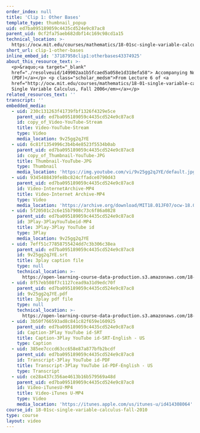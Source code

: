 ```yaml
---
order_index: null
title: 'Clip 1: Other Bases'
template_type: thumbnail_popup
uid: ed7ba095189059c4435cd524e9c87ac8
parent_uid: 0cf2fa75aeb682dbf14c169c98cd1a15
technical_location: >-
  https://ocw.mit.edu/courses/mathematics/18-01sc-single-variable-calculus-fall-2010/1.-differentiation/part-b-implicit-differentiation-and-inverse-functions/session-18-derivatives-of-other-exponential-functions/clip-1-other-bases
short_url: clip-1-other-bases
inline_embed_id: '37187958clip1:otherbases43374925'
about_this_resource_text: >-
  <p>&raquo;<a target="_blank"
  href="./resolveuid/149902aa1b5fcaed5a058e1d318efa58"> Accompanying Notes
  (PDF)</a></p> <p class="scholar_medsm">From Lecture 6 of <a
  href="http://ocw.mit.edu/courses/mathematics/18-01-single-variable-calculus-fall-2006/video-lectures/"><em>18.01
  Single Variable Calculus, Fall 2006</em></a></p>
related_resources_text: ''
transcript: ''
embedded_media:
  - uid: 230c131263f41739fbf1326f4329e5ce
    parent_uid: ed7ba095189059c4435cd524e9c87ac8
    id: copy_of_Video-YouTube-Stream
    title: Video-YouTube-Stream
    type: Video
    media_location: 9v25gg2qJYE
  - uid: 6c81f1354996c3b4b4e8523f5534b0ab
    parent_uid: ed7ba095189059c4435cd524e9c87ac8
    id: copy_of_Thumbnail-YouTube-JPG
    title: Thumbnail-YouTube-JPG
    type: Thumbnail
    media_location: 'https://img.youtube.com/vi/9v25gg2qJYE/default.jpg'
  - uid: 9345488439fe8bc824cffadce0790d43
    parent_uid: ed7ba095189059c4435cd524e9c87ac8
    id: Video-InternetArchive-MP4
    title: Video-Internet Archive-MP4
    type: Video
    media_location: 'https://archive.org/download/MIT18.01JF07/ocw-18.01-f07-lec06_300k.mp4'
  - uid: 5f20501c2c6e15b7908c73c6f86a0828
    parent_uid: ed7ba095189059c4435cd524e9c87ac8
    id: 3Play-3PlayYouTubeid-MP4
    title: 3Play-3Play YouTube id
    type: 3Play
    media_location: 9v25gg2qJYE
  - uid: 7eff51c77858755424dd7c3b306c38ea
    parent_uid: ed7ba095189059c4435cd524e9c87ac8
    id: 9v25gg2qJYE.srt
    title: 3play caption file
    type: null
    technical_location: >-
      https://open-learning-course-data-production.s3.amazonaws.com/18-01sc-single-variable-calculus-fall-2010/c350059d6c267c959520d3c3a45fd467_9v25gg2qJYE.srt
  - uid: 8f57eb508f7c1127cead9a31d9edc70f
    parent_uid: ed7ba095189059c4435cd524e9c87ac8
    id: 9v25gg2qJYE.pdf
    title: 3play pdf file
    type: null
    technical_location: >-
      https://open-learning-course-data-production.s3.amazonaws.com/18-01sc-single-variable-calculus-fall-2010/b705fde005e6a97070408ac7e2bb650f_9v25gg2qJYE.pdf
  - uid: 3b50f766593ad8c841c82f659e160925
    parent_uid: ed7ba095189059c4435cd524e9c87ac8
    id: Caption-3Play YouTube id-SRT
    title: Caption-3Play YouTube id-SRT-English - US
    type: Caption
  - uid: 385ee7cccd63cc658e87a877bfb2bcdf
    parent_uid: ed7ba095189059c4435cd524e9c87ac8
    id: Transcript-3Play YouTube id-PDF
    title: Transcript-3Play YouTube id-PDF-English - US
    type: Transcript
  - uid: ce28a437c356ae4613b16b579569a48d
    parent_uid: ed7ba095189059c4435cd524e9c87ac8
    id: Video-iTunesU-MP4
    title: Video-iTunes U-MP4
    type: Video
    media_location: 'https://itunes.apple.com/us/itunes-u/id414308064'
course_id: 18-01sc-single-variable-calculus-fall-2010
type: course
layout: video
---
```

